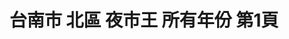 ---
title: "台南市 北區 夜市王 所有年份 第1頁"
description: "台南市 北區 夜市王 所有年份 獲獎餐廳 第1頁"
keywords:
  - 美食競賽
  - 台灣美食
  - 美食精選
datePublished: "2025-06-30"
dateModified: "2025-07-07"
city: "台南市"
district: "北區"
award: "夜市王"
year: "所有年份"
page: 1
count: 6

restaurants:
  - name: "碳烤雄大香雞排"
    city: "台南市"
    district: "北區"
    address: "台南市北區海安路三段533號"
    phone: "0938553870"
    geo: "23.010591297064956, 120.19969766137017"
    link: "台南市/北區/碳烤雄大香雞排"
    google_map: "https://maps.app.goo.gl/zvuLMnp7WK7TAmG77"
    footinder: ""
    award:
    - name: "夜市王"
      year: "2024"
  - name: "阿三哥蚵仔煎"
    city: "台南市"
    district: "北區"
    address: "台南市北區海安路三段533號"
    phone: ""
    geo: "23.01048868287764, 120.19970718673113"
    link: "台南市/北區/阿三哥蚵仔煎"
    google_map: "https://maps.app.goo.gl/4GXs8fSc3Vyh5GdF7"
    footinder: ""
    award:
    - name: "夜市王"
      year: "2024"
  - name: "延記臭豆腐"
    city: "台南市"
    district: "北區"
    address: "台南市北區海安路三段533號"
    phone: "0910098199"
    geo: "23.010608493924156, 120.19947294466562"
    link: "台南市/北區/延記臭豆腐"
    google_map: "https://maps.app.goo.gl/KmnjJVWcw2nkkFDj8"
    footinder: "https://footinder.com.tw/%E5%8F%B0%E5%8D%97%E5%B8%82%E5%8C%97%E5%8D%80/110336/"
    award:
    - name: "夜市王"
      year: "2024"
  - name: "濃五吉拿棒"
    city: "台南市"
    district: "北區"
    address: "台南市北區海安路三段533號花園夜市18排34號"
    phone: ""
    geo: "23.011101775738684, 120.20032064145462"
    link: "台南市/北區/濃五吉拿棒"
    google_map: "https://maps.app.goo.gl/UwQGtrZ2g41wMSLC6"
    footinder: ""
    award:
    - name: "夜市王"
      year: "2024"
  - name: "全壘打牛排"
    city: "台南市"
    district: "北區"
    address: "台南市北區海安路三段533號"
    phone: ""
    geo: "23.010433694903504, 120.20007547175955"
    link: "台南市/北區/全壘打牛排"
    google_map: "https://maps.app.goo.gl/eXKJFwKWStAqW89Q9"
    footinder: "https://footinder.com.tw/%E5%8F%B0%E5%8D%97%E5%B8%82%E5%8C%97%E5%8D%80/362071/"
    award:
    - name: "夜市王"
      year: "2024"
  - name: "魷皇駕到"
    city: "台南市"
    district: "北區"
    address: "台南市北區海安路三段533號"
    phone: ""
    geo: "23.011102702508033, 120.20032149827782"
    link: "台南市/北區/魷皇駕到"
    google_map: "https://maps.app.goo.gl/KbZRVWhBJpHAC5fq5"
    footinder: ""
    award:
    - name: "夜市王"
      year: "2024"
---